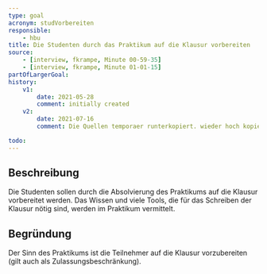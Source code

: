 ```yaml
---
type: goal
acronym: studVorbereiten
responsible: 
    - hbu
title: Die Studenten durch das Praktikum auf die Klausur vorbereiten
source:
    - [interview, fkrampe, Minute 00-59-35]
    - [interview, fkrampe, Minute 01-01-15]
partOfLargerGoal:
history:
    v1:
        date: 2021-05-28
        comment: initially created
    v2:
        date: 2021-07-16
        comment: Die Quellen temporaer runterkopiert. wieder hoch kopiert

todo:
---
```


## Beschreibung

Die Studenten sollen durch die Absolvierung des Praktikums auf die Klausur vorbereitet werden. Das Wissen und viele Tools, die für das Schreiben der Klausur
nötig sind, werden im Praktikum vermittelt.

## Begründung

Der Sinn des Praktikums ist die Teilnehmer auf die Klausur vorzubereiten (gilt auch als Zulassungsbeschränkung).

